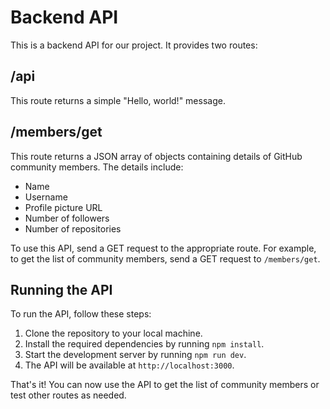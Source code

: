 # Backend API

This is a backend API for our project. It provides two routes:

## /api

This route returns a simple "Hello, world!" message.

## /members/get

This route returns a JSON array of objects containing details of GitHub community members. The details include:

- Name
- Username
- Profile picture URL
- Number of followers
- Number of repositories

To use this API, send a GET request to the appropriate route. For example, to get the list of community members, send a GET request to `/members/get`.

## Running the API

To run the API, follow these steps:

1. Clone the repository to your local machine.
2. Install the required dependencies by running `npm install`.
3. Start the development server by running `npm run dev`.
4. The API will be available at `http://localhost:3000`.

That's it! You can now use the API to get the list of community members or test other routes as needed.
